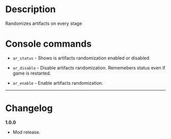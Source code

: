 # Description
Randomizes artifacts on every stage

# Console commands

* `ar_status` - Shows is artifacts randomization enabled or disabled

* `ar_disable` - Disable artifacts randomization. Rememebers status even if game is restarted.

* `ar_enable` - Enable artifacts randomization.

***
# Changelog
**1.0.0**

* Mod release.
